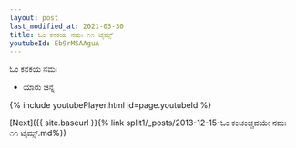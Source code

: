 ```yaml
---
layout: post
last_modified_at: 2021-03-30
title: ಓಂ ಕನಕಯ ನಮಃ ೧೧ ಟೈಮ್ಸ್
youtubeId: Eb9rMSAAguA
---
```

 
 
 ಓಂ ಕನಕಯ ನಮಃ  
 
 -  ಯಾರು ಚಿನ್ನ 
 
  
 
  
 
 
 
 
 
 


{% include youtubePlayer.html id=page.youtubeId %}
 
[Next]({{ site.baseurl }}{% link  split1/_posts/2013-12-15-ಓಂ ಕಂಚಂಚ್ಚವಯೇ ನಮಃ ೧೧ ಟೈಮ್ಸ್.md%})
 
